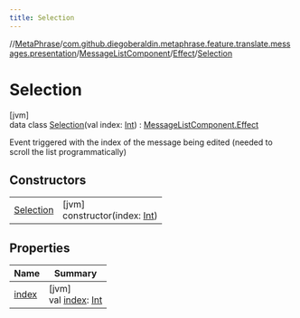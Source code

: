 ```yaml
---
title: Selection
---
```

//[MetaPhrase](../../../../../index.html)/[com.github.diegoberaldin.metaphrase.feature.translate.messages.presentation](../../../index.html)/[MessageListComponent](../../index.html)/[Effect](../index.html)/[Selection](index.html)



# Selection



[jvm]\
data class [Selection](index.html)(val index: [Int](https://kotlinlang.org/api/latest/jvm/stdlib/kotlin/-int/index.html)) : [MessageListComponent.Effect](../index.html)

Event triggered with the index of the message being edited (needed to scroll the list programmatically)



## Constructors


| | |
|---|---|
| [Selection](-selection.html) | [jvm]<br>constructor(index: [Int](https://kotlinlang.org/api/latest/jvm/stdlib/kotlin/-int/index.html)) |


## Properties


| Name | Summary |
|---|---|
| [index](--index--.html) | [jvm]<br>val [index](--index--.html): [Int](https://kotlinlang.org/api/latest/jvm/stdlib/kotlin/-int/index.html) |

